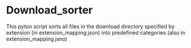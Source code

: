 # Download_sorter

This pyton script sorts all files in the download directory specified by extension (in extension_mapping.json) into predefined categories (also in extension_mapping.jsno)
